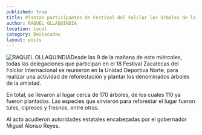 ```yaml
---
published: true
title: Plantan participantes de Festival del Folclor los árboles de la amistad
author: RAQUEL OLLAQUINDIA
location: Local
category: Destacadas
layout: posts
---
```


![RAQUEL OLLAQUINDIA](http://i.imgur.com/cAd0ebmm.jpg)Desde las 9 de la mañana de este miércoles, todas las delegaciones que participan en el 18 Festival Zacatecas del Folclor Internacional se reunieron en la Unidad Deportiva Norte, para realizar una actividad de reforestación y plantar los denominados árboles de la amistad.

En total, se llevaron al lugar cerca de 170 árboles, de los cuales 110 ya fueron plantados. Las especies que sirvieron para reforestar el lugar fueron tules, cipreses y fresnos, entre otras.

Al acto acudieron autoridades estatales encabezadas por el gobernador Miguel Alonso Reyes.
